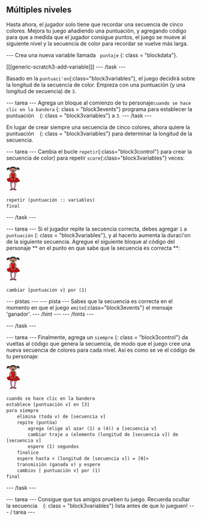 ## Múltiples niveles

Hasta ahora, el jugador solo tiene que recordar una secuencia de cinco colores. Mejora tu juego añadiendo una puntuación, y agregando código para que a medida que el jugador consigue puntos, el juego se mueve al siguiente nivel y la secuencia de color para recordar se vuelve más larga.

\--- Crea una nueva variable llamada ` puntaje` {: class = "blockdata"}.

[[[generic-scratch3-add-variable]]] \--- /task \---

Basado en la `puntuaci'on`{:class="block3variables"}, el juego decidirá sobre la longitud de la secuencia de color. Empieza con una puntuación (y una longitud de secuencia) de `3`.

\--- tarea \--- Agrega un bloque al comienzo de tu personaje` cuando se hace clic en la bandera ` {: class = "block3events"} programa para establecer la puntuación ` ` {: class = "block3variables"} a ` 3 `. \--- /task \---

En lugar de crear siempre una secuencia de cinco colores, ahora quiere la puntuación ` ` {: class = "block3variables"} para determinar la longitud de la secuencia.

\--- tarea \--- Cambia el bucle `repetir`{:class="block3control"} para crear la secuencia de color) para repetir `score`{:class="block3variables"} veces:

![sprite](images/ballerina.png)

```blocks3
repetir (puntuación :: variables)
final
```

\--- /task \---

\--- tarea \--- Si el jugador repite la secuencia correcta, debes agregar ` 1 ` a ` puntuación ` {: class = "block3variables"}, y al hacerlo aumenta la duraci'on de la siguiente secuencia. Agregue el siguiente bloque al código del personaje ** en el punto en que sabe que la secuencia es correcta **:

![sprite](images/ballerina.png)

```blocks3
cambiar [puntuación v] por (1)
```

\--- pistas \--- \--- pista \--- Sabes que la secuencia es correcta en el momento en que el juego `emite`{:class="block3events"} el mensaje 'ganador'. \--- /hint \--- \--- /hints \---

\--- /task \---

\--- tarea \--- Finalmente, agrega un ` siempre ` {: class = "block3control"} da vueltas al código que genera la secuencia, de modo que el juego cree una nueva secuencia de colores para cada nivel. Así es como se ve el código de tu personaje:

![bailarina](images/ballerina.png)

```blocks3
cuando se hace clic en la bandera
establece [puntuación v] en [3]
para siempre
    elimina (toda v) de [secuencia v]
    repite (puntúa)
        agrega (elige al azar (1) a (4)) a [secuencia v]
        cambiar traje a (elemento (longitud de [secuencia v]) de [secuencia v]
        espere (1) segundos
    finalice
    espere hasta < (longitud de [secuencia v]) = [0]>
    transmisión (ganada v) y espere
    cambios [ puntuación v] por (1)
final
```

\--- /task \---

\--- tarea \--- Consigue que tus amigos prueben tu juego. Recuerda ocultar la secuencia ` ` {: class = "block3variables"} lista antes de que lo jueguen! \--- / tarea \---